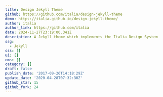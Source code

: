 ```yaml
---
title: Design Jekyll Theme
github: https://github.com/italia/design-jekyll-theme
demo: https://italia.github.io/design-jekyll-theme/
author: italia
author_link: https://github.com/italia
date: 2024-11-27T23:19:00.341Z
description: A Jekyll theme which implements the Italia Design System
ssg:
  - Jekyll
css: []
ui: []
cms: []
category: []
draft: false
publish_date: '2017-09-26T14:18:29Z'
update_date: '2020-04-28T07:32:30Z'
github_star: 15
github_fork: 24
---
```

